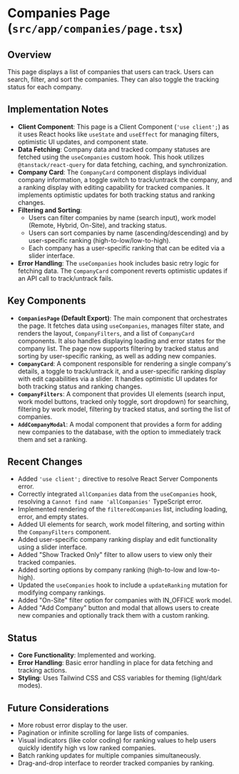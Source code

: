 # Companies Page (`src/app/companies/page.tsx`)

## Overview

This page displays a list of companies that users can track. Users can search, filter, and sort the companies. They can also toggle the tracking status for each company.

## Implementation Notes

- **Client Component**: This page is a Client Component (`'use client';`) as it uses React hooks like `useState` and `useEffect` for managing filters, optimistic UI updates, and component state.
- **Data Fetching**: Company data and tracked company statuses are fetched using the `useCompanies` custom hook. This hook utilizes `@tanstack/react-query` for data fetching, caching, and synchronization.
- **Company Card**: The `CompanyCard` component displays individual company information, a toggle switch to track/untrack the company, and a ranking display with editing capability for tracked companies. It implements optimistic updates for both tracking status and ranking changes.
- **Filtering and Sorting**:
  - Users can filter companies by name (search input), work model (Remote, Hybrid, On-Site), and tracking status.
  - Users can sort companies by name (ascending/descending) and by user-specific ranking (high-to-low/low-to-high).
  - Each company has a user-specific ranking that can be edited via a slider interface.
- **Error Handling**: The `useCompanies` hook includes basic retry logic for fetching data. The `CompanyCard` component reverts optimistic updates if an API call to track/untrack fails.

## Key Components

- **`CompaniesPage` (Default Export)**: The main component that orchestrates the page. It fetches data using `useCompanies`, manages filter state, and renders the layout, `CompanyFilters`, and a list of `CompanyCard` components. It also handles displaying loading and error states for the company list. The page now supports filtering by tracked status and sorting by user-specific ranking, as well as adding new companies.
- **`CompanyCard`**: A component responsible for rendering a single company's details, a toggle to track/untrack it, and a user-specific ranking display with edit capabilities via a slider. It handles optimistic UI updates for both tracking status and ranking changes.
- **`CompanyFilters`**: A component that provides UI elements (search input, work model buttons, tracked only toggle, sort dropdown) for searching, filtering by work model, filtering by tracked status, and sorting the list of companies.
- **`AddCompanyModal`**: A modal component that provides a form for adding new companies to the database, with the option to immediately track them and set a ranking.

## Recent Changes

- Added `'use client';` directive to resolve React Server Components error.
- Correctly integrated `allCompanies` data from the `useCompanies` hook, resolving a `Cannot find name 'allCompanies'` TypeScript error.
- Implemented rendering of the `filteredCompanies` list, including loading, error, and empty states.
- Added UI elements for search, work model filtering, and sorting within the `CompanyFilters` component.
- Added user-specific company ranking display and edit functionality using a slider interface.
- Added "Show Tracked Only" filter to allow users to view only their tracked companies.
- Added sorting options by company ranking (high-to-low and low-to-high).
- Updated the `useCompanies` hook to include a `updateRanking` mutation for modifying company rankings.
- Added "On-Site" filter option for companies with IN_OFFICE work model.
- Added "Add Company" button and modal that allows users to create new companies and optionally track them with a custom ranking.

## Status

- **Core Functionality**: Implemented and working.
- **Error Handling**: Basic error handling in place for data fetching and tracking actions.
- **Styling**: Uses Tailwind CSS and CSS variables for theming (light/dark modes).

## Future Considerations

- More robust error display to the user.
- Pagination or infinite scrolling for large lists of companies.
- Visual indicators (like color coding) for ranking values to help users quickly identify high vs low ranked companies.
- Batch ranking updates for multiple companies simultaneously.
- Drag-and-drop interface to reorder tracked companies by ranking.
